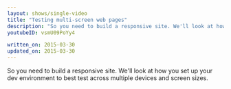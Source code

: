 ```yaml
---
layout: shows/single-video
title: "Testing multi-screen web pages"
description: "So you need to build a responsive site. We'll look at how you set up your dev environment to best test across multiple devices and screen sizes."
youtubeID: vsmU09PoYy4

written_on: 2015-03-30
updated_on: 2015-03-30
---
```


So you need to build a responsive site. We'll look at how you set up your dev environment to best test across multiple devices and screen sizes.

